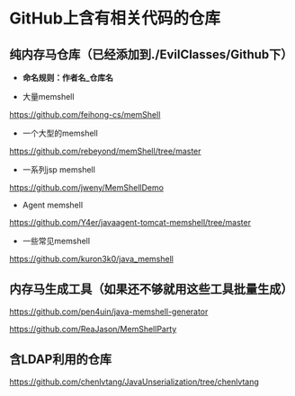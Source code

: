 # GitHub上含有相关代码的仓库

## 纯内存马仓库（已经添加到./EvilClasses/Github下）
- **命名规则：作者名_仓库名**


- 大量memshell

https://github.com/feihong-cs/memShell

- 一个大型的memshell

https://github.com/rebeyond/memShell/tree/master

- 一系列jsp memshell

https://github.com/jweny/MemShellDemo

- Agent memshell

https://github.com/Y4er/javaagent-tomcat-memshell/tree/master

- 一些常见memshell

https://github.com/kuron3k0/java_memshell

## 内存马生成工具（如果还不够就用这些工具批量生成）
https://github.com/pen4uin/java-memshell-generator

https://github.com/ReaJason/MemShellParty


## 含LDAP利用的仓库
https://github.com/chenlvtang/JavaUnserialization/tree/chenlvtang
